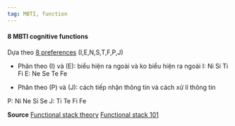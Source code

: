 ```yaml
---
tag: MBTI, function
---
```


 #### 8 MBTI cognitive functions 

 Dựa theo [8 preferences](obsidian://open?vault=dwarves&file=brain%2FHR%2FMBTI%2F8%20Preferences) (I,E,N,S,T,F,P,J)
 - Phân theo (I) và (E): biểu hiện ra ngoài và ko biểu hiện ra ngoài
 I: Ni Si Ti Fi
 E: Ne Se Te Fe
 
 - Phân theo (P) và (J): cách tiếp nhận thông tin và cách xử lí thông tin 
 
 P: Ni Ne Si Se
 J: Ti Te Fi Fe
 
**Source**
[Functional stack theory](https://personalityjunkie.com/functional-stack-type-dynamics-theory/)
[Functional stack 101](https://www.youtube.com/watch?v=9xf13VRNPp8)
 

